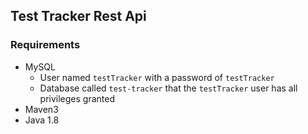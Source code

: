## Test Tracker Rest Api

### Requirements

- MySQL
    - User named `testTracker` with a password of `testTracker`
    - Database called `test-tracker` that the `testTracker` user has all privileges granted
- Maven3
- Java 1.8
